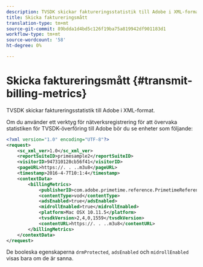 ```yaml
---
description: TVSDK skickar faktureringsstatistik till Adobe i XML-format.
title: Skicka faktureringsmått
translation-type: tm+mt
source-git-commit: 89bdda1d4bd5c126f19ba75a819942df901183d1
workflow-type: tm+mt
source-wordcount: '58'
ht-degree: 0%

---
```



# Skicka faktureringsmått {#transmit-billing-metrics}

TVSDK skickar faktureringsstatistik till Adobe i XML-format.

<!--<a id="example_13ABDB1CC0B549968A534765378DA3A0"></a>-->

Om du använder ett verktyg för nätverksregistrering för att övervaka statistiken för TVSDK-överföring till Adobe bör du se enheter som följande:

```xml
<?xml version="1.0" encoding="UTF-8"?>
<request>
    <sc_xml_ver>1.0</sc_xml_ver>
    <reportSuiteID>primesample2</reportSuiteID>
    <visitorID>947310128cb56f41</visitorID>
    <pageURL>https://. . ..m3u8</pageURL>
    <timestamp>2016-4-7T10:1:4</timestamp>
    <contextData>
        <billingMetrics>
            <publisherID>com.adobe.primetime.reference.PrimetimeReference</publisherID>
            <contentType>vod</contentType>
            <adsEnabled>true</adsEnabled>
            <midrollEnabled>true</midrollEnabled>
            <platform>Mac OSX 10.11.5</platform>
            <tvsdkVersion>2,4,0,1559</tvsdkVersion>
            <contentURL>https://. . ..m3u8</contentURL>
        </billingMetrics>
    </contextData>
</request>
```

De booleska egenskaperna `drmProtected`, `adsEnabled` och `midrollEnabled` visas bara om de är sanna.